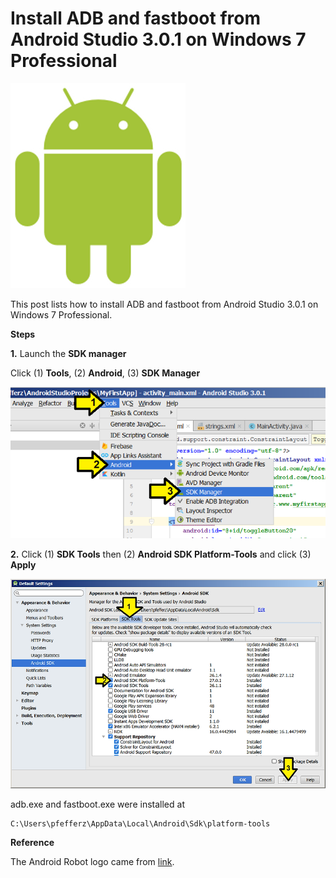 # Install ADB and fastboot from Android Studio 3.0.1 on Windows 7 Professional

![android_logo_1](android_logo_1.png)

This post lists how to install ADB and fastboot from Android Studio 3.0.1 on Windows 7 Professional.

**Steps**

**1.** Launch the **SDK manager**

Click (1) **Tools**, (2) **Android**, (3) **SDK Manager**

![sdk_manager_2](sdk_manager_2.png)

**2.** Click (1) **SDK Tools** then (2) **Android SDK Platform-Tools** and click (3) **Apply**

![enable_android_sdk_platform_tools_3](enable_android_sdk_platform_tools_3.png)

adb.exe and fastboot.exe were installed at

```
C:\Users\pfefferz\AppData\Local\Android\Sdk\platform-tools
```

**Reference**

The Android Robot logo came from [link](http://developer.android.com/distribute/marketing-tools/brand-guidelines.html).